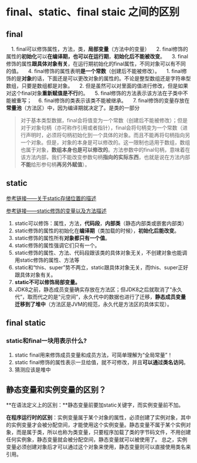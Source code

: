 # final、static、final staic 之间的区别

## final

　1. final可以修饰属性，方法，类，**局部变量**（方法中的变量）
 　2. final修饰的属性的**初始化**可以**在编译期，也可以在运行期**，**初始化后不能被改变**。
 　3. final修饰的属性**跟具体对象有关**，在运行期初始化的final属性，不同对象可以有不同的值。
 　4. final修饰的属性表明**是一个常数**（创建后不能被修改）。
      　1. final修饰的是**对象**的话，下面还是可以更改对象的属性的。不论是整型数组还是字符串型数组，只要是数组都是对象。
      　2. 但是虽然可以对里面的值进行修改，但是如果对这个final对象**重新赋值是不行**的。
 　5. final修饰的方法表示该方法在子类中不能被重写；
 　6. final修饰的类表示该类不能被继承。
 　7. final修饰的变量存放在**常量池**（方法区）中，因为编译期就决定了。是类的一部分

> 对于基本类型数据，final会将值变为一个常数（创建后不能被修改）；但是对于对象句柄（亦可称作引用或者指针），final会将句柄变为一个常数（进行声明时，必须将句柄初始化到一个具体的对象。而且不能再将句柄指向另一个对象。但是，对象的本身是可以修改的。这一限制也适用于数组，数组也属于对象，**数组本身也是可以修改的**。方法参数中的final句柄，意味着在该方法内部，我们不能改变参数句柄**指向的实际东西**，也就是说在方法内部**不能**给形参句柄**再另外赋值**）。

## static

[参考链接——关于static存储位置的描述](https://blog.csdn.net/weixin_30586257/article/details/96000535?utm_medium=distribute.pc_relevant.none-task-blog-BlogCommendFromMachineLearnPai2-1.edu_weight&depth_1-utm_source=distribute.pc_relevant.none-task-blog-BlogCommendFromMachineLearnPai2-1.edu_weight)

[参考链接——static修饰的变量以及方法描述](https://www.cnblogs.com/luoyanli/archive/2012/12/04/2800758.html)

1. static可以修饰：属性，方法，**代码段**，**内部类**（静态内部类或嵌套内部类）
2. static修饰的属性的初始化在**编译期**（类加载的时候），**初始化后能改变**。
3. static修饰的属性所有**对象都只有一个值**。
4. static修饰的属性强调它们只有一个。
5. static修饰的属性、方法、代码段跟该类的具体对象无关，不创建对象也能调用static修饰的属性、方法等
6. static和“this、super”势不两立，static跟具体对象无关，而this、super正好跟具体对象有关。
7. **static不可以修饰局部变量。**
8. JDK8之前，静态成员变量确实存放在方法区；但JDK8之后就取消了“永久代”，取而代之的是“元空间”，永久代中的数据也进行了迁移，**静态成员变量迁移到了堆中**（方法区是JVM的规范，永久代是方法区的具体实现）。



## final static

### static和final一块用表示什么?

1. static final用来修饰成员变量和成员方法，可简单理解为“全局常量”！
2. static final修饰的属性表示一旦给值，就不可修改，并且**可以通过类名访问**。
3. 猜测应该是堆中

## 静态变量和实例变量的区别？

**在语法定义上的区别：**静态变量前要加static关键字，而实例变量前不加。

**在程序运行时的区别**：实例变量属于某个对象的属性，必须创建了实例对象，其中的实例变量才会被分配空间，才能使用这个实例变量。静态变量不属于某个实例对象，而是属于类，所以也称为类变量，只要程序加载了类的字节码文件，不用创建任何实例象，静态变量就会被分配空间，静态变量就可以被使用了。 总之，实例变量必须创建对象后才可以通过这个对象来使用，静态变量则可以直接使用类名来引用。